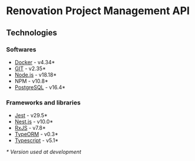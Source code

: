 # Renovation Project Management API

## Technologies

### Softwares
- [Docker](https://docs.docker.com/engine/install/) - v4.34*
- [GIT](https://git-scm.com/doc) - v2.35*
- [Node.js](https://nodejs.org/en/download/package-manager) - v18.18*
- NPM - v10.8*
- [PostgreSQL](https://www.postgresql.org/docs/) - v16.4*

### Frameworks and libraries
- [Jest](https://jestjs.io/docs/getting-started) - v29.5*
- [Nest.js](https://docs.nestjs.com/) - v10.0*
- [RxJS](https://rxjs.dev/api) - v7.8*
- [TypeORM](https://typeorm.io) - v0.3*
- [Typescript](https://www.typescriptlang.org/docs/) - v5.1*

_* Version used at development_

